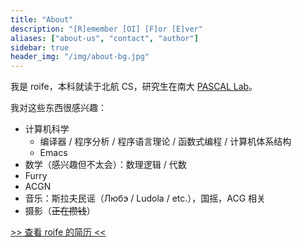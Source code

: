 ```yaml
---
title: "About"
description: "[R]emember [OI] [F]or [E]ver"
aliases: ["about-us", "contact", "author"]
sidebar: true
header_img: "/img/about-bg.jpg"
---
```


我是 roife，本科就读于北航 CS，研究生在南大 [PASCAL Lab](https://pascal-lab.net)。

我对这些东西很感兴趣：
- 计算机科学
  - 编译器 / 程序分析 / 程序语言理论 / 函数式编程 / 计算机体系结构
  - Emacs
- 数学（感兴趣但不太会）：数理逻辑 / 代数
- Furry
- ACGN
- 音乐：斯拉夫民谣（Любэ / Ludola / etc.），国摇，ACG 相关
- 摄影（~~正在攒钱~~）

[>> 查看 roife 的简历 <<](https://github.com/roife/resume/blob/master/resume-cn.pdf)
